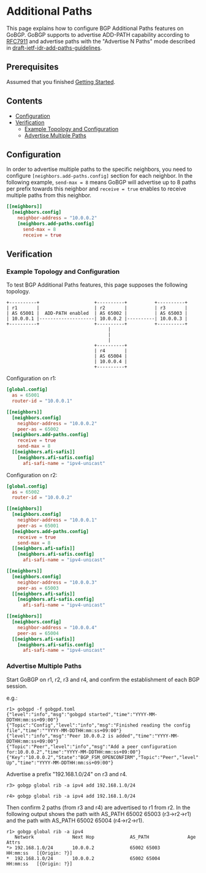 # Additional Paths

This page explains how to configure BGP Additional Paths features on GoBGP.
GoBGP supports to advertise ADD-PATH capability according to
[RFC7911](https://tools.ietf.org/html/rfc7911) and advertise paths with
the "Advertise N Paths" mode described in
[draft-ietf-idr-add-paths-guidelines](https://tools.ietf.org/html/draft-ietf-idr-add-paths-guidelines).

## Prerequisites

Assumed that you finished [Getting Started](https://github.com/osrg/gobgp/blob/master/docs/sources/getting-started.md).

## Contents

- [Configuration](#section0)
- [Verification](#section1)
    - [Example Topology and Configuration](#section1.1)
    - [Advertise Multiple Paths](#section1.2)

## <a name="section0"> Configuration

In order to advertise multiple paths to the specific neighbors, you need to
configure `[neighbors.add-paths.config]` section for each neighbor.
In the following example, `send-max = 8` means GoBGP will advertise up to 8
paths per prefix towards this neighbor and `receive = true` enables to
receive multiple paths from this neighbor.

```toml
[[neighbors]]
  [neighbors.config]
    neighbor-address = "10.0.0.2"
    [neighbors.add-paths.config]
      send-max = 8
      receive = true
```

## <a name="section1"> Verification

### <a name="section1.1"> Example Topology and Configuration

To test BGP Additional Paths features, this page supposes the following
topology.

```
+----------+                    +----------+          +----------+
| r1       |                    | r2       |          | r3       |
| AS 65001 |  ADD-PATH enabled  | AS 65002 |          | AS 65003 |
| 10.0.0.1 |--------------------| 10.0.0.2 |----------| 10.0.0.3 |
+----------+                    +----------+          +----------+
                                     |
                                     |
                                     |
                                +----------+
                                | r4       |
                                | AS 65004 |
                                | 10.0.0.4 |
                                +----------+
```

Configuration on r1:

```toml
[global.config]
  as = 65001
  router-id = "10.0.0.1"

[[neighbors]]
  [neighbors.config]
    neighbor-address = "10.0.0.2"
    peer-as = 65002
  [neighbors.add-paths.config]
    receive = true
    send-max = 8
  [[neighbors.afi-safis]]
    [neighbors.afi-safis.config]
      afi-safi-name = "ipv4-unicast"
```

Configuration on r2:

```toml
[global.config]
  as = 65002
  router-id = "10.0.0.2"

[[neighbors]]
  [neighbors.config]
    neighbor-address = "10.0.0.1"
    peer-as = 65001
  [neighbors.add-paths.config]
    receive = true
    send-max = 8
  [[neighbors.afi-safis]]
    [neighbors.afi-safis.config]
      afi-safi-name = "ipv4-unicast"

[[neighbors]]
  [neighbors.config]
    neighbor-address = "10.0.0.3"
    peer-as = 65003
  [[neighbors.afi-safis]]
    [neighbors.afi-safis.config]
      afi-safi-name = "ipv4-unicast"

[[neighbors]]
  [neighbors.config]
    neighbor-address = "10.0.0.4"
    peer-as = 65004
  [[neighbors.afi-safis]]
    [neighbors.afi-safis.config]
      afi-safi-name = "ipv4-unicast"
```

### <a name="section1.2"> Advertise Multiple Paths

Start GoBGP on r1, r2, r3 and r4, and confirm the establishment of each BGP
session.

e.g.:

```
r1> gobgpd -f gobgpd.toml
{"level":"info","msg":"gobgpd started","time":"YYYY-MM-DDTHH:mm:ss+09:00"}
{"Topic":"Config","level":"info","msg":"Finished reading the config file","time":""YYYY-MM-DDTHH:mm:ss+09:00"}
{"level":"info","msg":"Peer 10.0.0.2 is added","time":"YYYY-MM-DDTHH:mm:ss+09:00"}
{"Topic":"Peer","level":"info","msg":"Add a peer configuration for:10.0.0.2","time":"YYYY-MM-DDTHH:mm:ss+09:00"}
{"Key":"10.0.0.2","State":"BGP_FSM_OPENCONFIRM","Topic":"Peer","level":"info","msg":"Peer Up","time":"YYYY-MM-DDTHH:mm:ss+09:00"}
```

Advertise a prefix "192.168.1.0/24" on r3 and r4.

```
r3> gobgp global rib -a ipv4 add 192.168.1.0/24
```

```
r4> gobgp global rib -a ipv4 add 192.168.1.0/24
```

Then confirm 2 paths (from r3 and r4) are advertised to r1 from r2.
In the following output shows the path with AS_PATH 65002 65003 (r3->r2->r1)
and the path with AS_PATH 65002 65004 (r4->r2->r1).

```
r1> gobgp global rib -a ipv4
   Network              Next Hop             AS_PATH              Age        Attrs
*> 192.168.1.0/24       10.0.0.2             65002 65003          HH:mm:ss   [{Origin: ?}]
*  192.168.1.0/24       10.0.0.2             65002 65004          HH:mm:ss   [{Origin: ?}]
```

